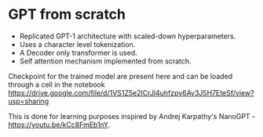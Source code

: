# GPT from scratch
- Replicated GPT-1 architecture with scaled-down hyperparameters. 
- Uses a character level tokenization. 
- A Decoder only transformer is used.
- Self attention mechanism implemented from scratch.

Checkpoint for the trained model are present here and can be loaded through a cell in the notebook 
https://drive.google.com/file/d/1VS1Z5e2lCrJl4uhfzpy6Ay3J5H7EteSf/view?usp=sharing

This is done for learning purposes inspired by Andrej Karpathy's NanoGPT - https://youtu.be/kCc8FmEb1nY.
